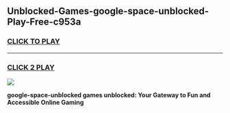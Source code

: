 
## Unblocked-Games-google-space-unblocked-Play-Free-c953a
<h3>
<a href="https://premium76.site?title=google-space-unblocked&ref=20M">CLICK TO PLAY</a></h3>
<hr>

<h3>
<a href="https://premium76.site?title=google-space-unblocked&ref=20M">CLICK 2 PLAY</a>
  
</h3>

<a href="https://premium76.site?title=google-space-unblocked&ref=19M"><img src="https://clearcache.store/games.png"></a>


**google-space-unblocked games unblocked: Your Gateway to Fun and Accessible Online Gaming**
